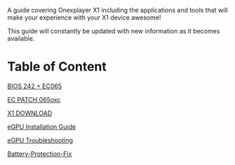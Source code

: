 A guide covering Onexplayer X1 including the applications and tools that will make your experience with your X1 device awesome!

This guide will constantly be updated with new information as it becomes available.
# Table of Content

[BIOS 242 + EC065](../main/BIOS242EC065.md)

[EC PATCH 065oxc](../main/EC-PATCH-065oxc.md)

[X1 DOWNLOAD](../main/X1-DOWNLOAD.md)

[eGPU Installation Guide](../main/eGPU-install.md)

[eGPU Troubleshooting](../main/eGPU-troubleshoot.md)

[Battery-Protection-Fix](../main/Battery-Protection-Fix.md)
